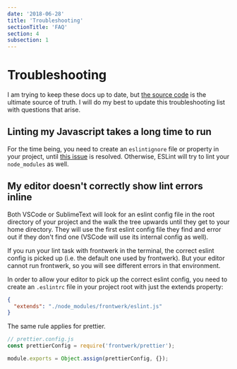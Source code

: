 ```yaml
---
date: '2018-06-28'
title: 'Troubleshooting'
sectionTitle: 'FAQ'
section: 4
subsection: 1
---
```


# Troubleshooting

I am trying to keep these docs up to date, but [the source code][github] is the ultimate source of truth. I will do my best to update this troubleshooting list with questions that arise.

## Linting my Javascript takes a long time to run

For the time being, you need to create an `eslintignore` file or property in your project, until [this issue](https://github.com/eslint/eslint/issues/9227) is resolved. Otherwise, ESLint will try to lint your `node_modules` as well.

## My editor doesn't correctly show lint errors inline

Both VSCode or SublimeText will look for an eslint config file in the root directory of your project and the walk the tree upwards until they get to your home directory. They will use the first eslint config file they find and error out if they don't find one (VSCode will use its internal config as well).

If you run your lint task with frontwerk in the terminal, the correct eslint config is picked up (i.e. the default one used by frontwerk). But your editor cannot run frontwerk, so you will see different errors in that environment.

In order to allow your editor to pick up the correct eslint config, you need to create an `.eslintrc` file in your project root with just the extends property:

```json
{
  "extends": "./node_modules/frontwerk/eslint.js"
}
```

The same rule applies for prettier.

```javascript
// prettier.config.js
const prettierConfig = require('frontwerk/prettier');

module.exports = Object.assign(prettierConfig, {});
```

[github]: https://github.com/tricinel/frontwerk
